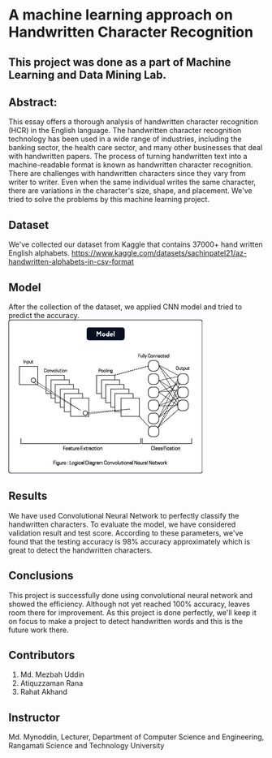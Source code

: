# A machine learning approach on Handwritten Character Recognition
## This project was done as a part of Machine Learning and Data Mining Lab. 
## Abstract:
This essay offers a thorough analysis of handwritten character recognition (HCR) in the English language. The handwritten character recognition technology has been used in a wide range of industries, including the banking sector, the health care sector, and many other businesses that deal with handwritten papers. The process of turning handwritten text into a machine-readable format is known as handwritten character recognition. There are challenges with handwritten characters since they vary from writer to writer. Even when the same individual writes the same character, there are variations in the character's size, shape, and placement. We've tried to solve the problems by this machine learning project.

## Dataset
We've collected our dataset from Kaggle that contains 37000+ hand written English alphabets.
https://www.kaggle.com/datasets/sachinpatel21/az-handwritten-alphabets-in-csv-format

## Model
After the collection of the dataset, we applied CNN model and tried to predict the accuracy.  
![alt text](https://github.com/eol2mezbah/Handwritten-Character-Recognition---Deep-Learning-Project/blob/main/Model.jpg)

## Results
We have used Convolutional Neural Network to perfectly classify the handwritten characters. To evaluate the model, we have considered validation result and test score. According to these parameters, we've found that the testing accuracy is 98% accuracy approximately which is great to detect the handwritten characters. 

## Conclusions
This project is successfully done using convolutional neural network and showed the efficiency. Although not yet reached 100% accuracy, leaves room there for improvement. As this project is done perfectly, we'll keep it on focus to make a project to detect handwritten words and this is the future work there.



## Contributors
1. Md. Mezbah Uddin 
2. Atiquzzaman Rana 
3. Rahat Akhand 

## Instructor
Md. Mynoddin, Lecturer, Department of Computer Science and Engineering, Rangamati Science and Technology University
